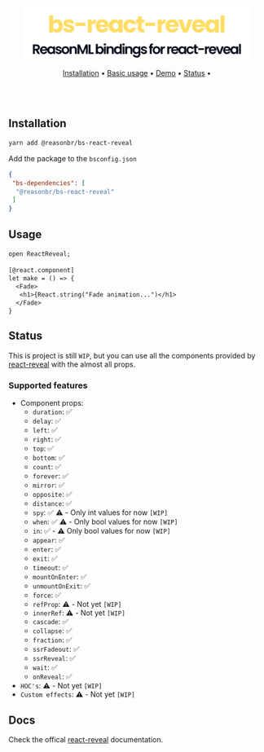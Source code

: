<p align="center">
  <br />
  <img src="./assets/logo.svg" width="450" /> 
</p>
<p align="center">
   <a href="#installation">Installation</a> • 
   <a target="_blank" href="#usage">Basic usage</a> • 
   <a href="#demo">Demo</a> • 
   <a href="#features">Status</a> •
</p>
<br/>
<br/>

## Installation

```sh
yarn add @reasonbr/bs-react-reveal
```
Add the package to the `bsconfig.json`
```json
{
 "bs-dependencies": [
  "@reasonbr/bs-react-reveal"
 ]
}
```

## Usage

```reason
open ReactReveal;

[@react.component]
let make = () => {
  <Fade>
   <h1>{React.string("Fade animation...")</h1>
  </Fade>
}
```
## Status
This is project is still `WIP`, but you can use all the components provided by [react-reveal](https://www.react-reveal.com/) with the almost all props.
### Supported features
- Component props:
    - `duration`: ✅
    - `delay`: ✅
    - `left`: ✅
    - `right`: ✅
    - `top`: ✅
    - `bottom`: ✅
    - `count`: ✅
    - `forever`: ✅
    - `mirror`: ✅
    - `opposite`: ✅
    - `distance`: ✅
    - `spy`: ✅ ⚠️ - Only int values for now `[WIP]`
    - `when`: ✅ ⚠️ - Only bool values for now `[WIP]`
    - `in`: ✅ - ⚠️ Only bool values for now `[WIP]`
    - `appear`: ✅
    - `enter`: ✅
    - `exit`: ✅
    - `timeout`: ✅
    - `mountOnEnter`: ✅
    - `unmountOnExit`: ✅
    - `force`: ✅
    - `refProp`: ⚠️ - Not yet `[WIP]`
    - `innerRef`: ⚠️ - Not yet `[WIP]`
    - `cascade`: ✅ 
    - `collapse`: ✅
    - `fraction`: ✅
    - `ssrFadeout`: ✅
    - `ssrReveal`: ✅
    - `wait`: ✅
    - `onReveal`: ✅
- `HOC's`: ⚠️ - Not yet `[WIP]`
- `Custom effects`: ⚠️ - Not yet `[WIP]`

## Docs
Check the offical [react-reveal](https://www.react-reveal.com/docs/) documentation.
